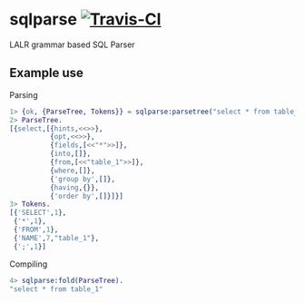 sqlparse <a href="https://magnum.travis-ci.com/k2informatics/sqlparse"><img src="https://magnum.travis-ci.com/k2informatics/sqlparse.svg?token=jAKQYF1CVGmsnuguN6iU&branch=master" alt="Travis-CI"></a>
========

LALR grammar based SQL Parser

Example use
-----------
Parsing
````erlang
1> {ok, {ParseTree, Tokens}} = sqlparse:parsetree("select * from table_1").
2> ParseTree.
[{select,[{hints,<<>>},
          {opt,<<>>},
          {fields,[<<"*">>]},
          {into,[]},
          {from,[<<"table_1">>]},
          {where,[]},
          {'group by',[]},
          {having,{}},
          {'order by',[]}]}]
3> Tokens.
[{'SELECT',1},
 {'*',1},
 {'FROM',1},
 {'NAME',7,"table_1"},
 {';',1}]
````
Compiling
````erlang
4> sqlparse:fold(ParseTree).
"select * from table_1"
````
